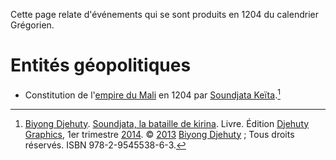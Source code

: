 <!-- TITLE: 1204 -->
<!-- SUBTITLE: Événements s'étant produit en 1204 du calendrier Grégorienne -->

Cette page relate d'événements qui se sont produits en 1204 du calendrier Grégorien.

# Entités géopolitiques
* Constitution de l'[empire du Mali](/geographie/empire/afrique/nord-ouest/mali) en 1204 par [Soundjata Keïta](/personnalite/homme/noble/souverain/empereur/afrique/nord-ouest/mali/soundjata-keita).[^2]


[^2]: [Biyong Djehuty](/personnalite/homme/ecrivain/afrique/ouest/pays/cameroun/djehuty-biyong). [Soundjata, la bataille de kirina](https://partage.leremsesh.com/ouvrage/kemty/soundjata-la-bataille-de-kirina). Livre. Édition [Djehuty Graphics](/organisme/editeur/djehuty-graphics), 1er trimestre [2014](/histoire/date/calendrier-gregorien/par-annee/2014). © [2013](/histoire/date/calendrier-gregorien/par-annee/2013) [Biyong Djehuty](/personnalite/homme/ecrivain/afrique/ouest/pays/cameroun/djehuty-biyong) ; Tous droits réservés. ISBN 978-2-9545538-6-3.
